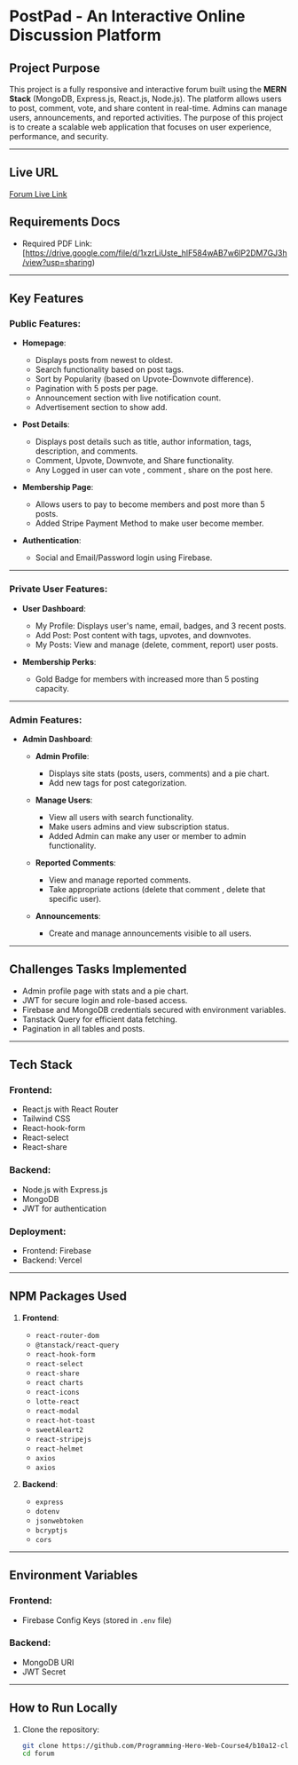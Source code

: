
# PostPad - An Interactive Online Discussion Platform  

## Project Purpose  
This project is a fully responsive and interactive forum built using the **MERN Stack** (MongoDB, Express.js, React.js, Node.js). The platform allows users to post, comment, vote, and share content in real-time. Admins can manage users, announcements, and reported activities. The purpose of this project is to create a scalable web application that focuses on user experience, performance, and security.

---

## Live URL  
[Forum Live Link](https://post-pad.web.app/)

## Requirements Docs
- Required PDF Link:   [https://drive.google.com/file/d/1xzrLiUste_hlF584wAB7w6lP2DM7GJ3h/view?usp=sharing) 


---

## Key Features  
### Public Features:  
- **Homepage**:  
  - Displays posts from newest to oldest.  
  - Search functionality based on post tags.  
  - Sort by Popularity (based on Upvote-Downvote difference).  
  - Pagination with 5 posts per page.  
  - Announcement section with live notification count.
  - Advertisement section to show add.  

- **Post Details**:  
  - Displays post details such as title, author information, tags, description, and comments.  
  - Comment, Upvote, Downvote, and Share functionality.
  - Any Logged in user can vote , comment , share on the post here.  

- **Membership Page**:  
  - Allows users to pay to become members and post more than 5 posts.
  - Added Stripe Payment Method to make user become member.  

- **Authentication**:  
  - Social and Email/Password login using Firebase.  
    

---

### Private User Features:  
- **User Dashboard**:  
  - My Profile: Displays user's name, email, badges, and 3 recent posts.  
  - Add Post: Post content with tags, upvotes, and downvotes.  
  - My Posts: View and manage (delete, comment, report) user posts.  

- **Membership Perks**:  
  - Gold Badge for members with increased more than 5 posting capacity.  

---

### Admin Features:  
- **Admin Dashboard**:  
  - **Admin Profile**:  
    - Displays site stats (posts, users, comments) and a pie chart.  
    - Add new tags for post categorization.  

  - **Manage Users**:  
    - View all users with search functionality.  
    - Make users admins and view subscription status.
    - Added Admin can make any user or member to admin functionality.  

  - **Reported Comments**:  
    - View and manage reported comments.  
    - Take appropriate actions (delete that comment , delete that specific user).  

  - **Announcements**:  
    - Create and manage announcements visible to all users.  

---

## Challenges Tasks Implemented  
- Admin profile page with stats and a pie chart.  
- JWT for secure login and role-based access.  
- Firebase and MongoDB credentials secured with environment variables.  
- Tanstack Query for efficient data fetching.  
- Pagination in all tables and posts.  

---

## Tech Stack  
### Frontend:  
- React.js with React Router  
- Tailwind CSS  
- React-hook-form  
- React-select  
- React-share  

### Backend:  
- Node.js with Express.js  
- MongoDB 
- JWT for authentication  

### Deployment:  
- Frontend: Firebase  
- Backend: Vercel 

---

## NPM Packages Used  
1. **Frontend**:  
   - `react-router-dom`  
   - `@tanstack/react-query`  
   - `react-hook-form`  
   - `react-select`  
   - `react-share`  
   - `react charts`  
   - `react-icons`  
   - `lotte-react`  
   - `react-modal`  
   - `react-hot-toast`  
   - `sweetAleart2`  
   - `react-stripejs`  
   - `react-helmet`  
   - `axios`  
   - `axios`  

2. **Backend**:  
   - `express`    
   - `dotenv`  
   - `jsonwebtoken`  
   - `bcryptjs`  
   - `cors`  

---

## Environment Variables  
### Frontend:  
- Firebase Config Keys (stored in `.env` file)  

### Backend:  
- MongoDB URI  
- JWT Secret  

---

## How to Run Locally  
1. Clone the repository:  
   ```bash
   git clone https://github.com/Programming-Hero-Web-Course4/b10a12-client-side-sayed725.git
   cd forum

